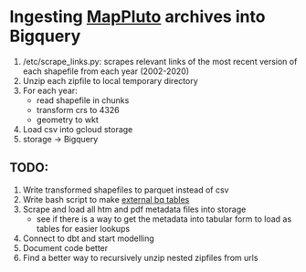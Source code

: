 # Ingesting [MapPluto](https://www1.nyc.gov/site/planning/data-maps/open-data/bytes-archive.page?sorts[year]=0) archives into Bigquery

1. /etc/scrape_links.py: scrapes relevant links of the most recent version of each shapefile from each year (2002-2020)
2. Unzip each zipfile to local temporary directory
3. For each year:
    - read shapefile in chunks
    - transform crs to 4326
    - geometry to wkt
4. Load csv into gcloud storage
5. storage -> Bigquery


## TODO:

1. Write transformed shapefiles to parquet instead of csv
2. Write bash script to make [external bq tables](https://medium.com/google-cloud/loading-and-transforming-data-into-bigquery-using-dbt-65307ad401cd)
2. Scrape and load all htm and pdf metadata files into storage
   - see if there is a way to get the metadata into tabular form to load as tables for easier lookups
2. Connect to dbt and start modelling
3. Document code better
4. Find a better way to recursively unzip nested zipfiles from urls

